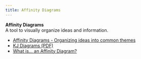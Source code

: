 ```yaml
---
title: Affinity Diagrams
---
```

**Affinity Diagrams**  
A tool to visually organize ideas and information.
*   [Affinity Diagrams - Organizing ideas into common themes](http://www.mindtools.com/pages/article/newTMC_86.htm)  
*   [KJ Diagrams (PDF)](http://www.google.ca/url?sa=t&amp;amp;amp;amp;source=web&amp;amp;amp;amp;cd=23&amp;amp;amp;amp;ved=0CC0QFjACOBQ&amp;amp;amp;amp;url=http%3A%2F%2Fopim.wharton.upenn.edu%2F%7Eulrich%2Fdocuments%2Fulrich-KJdiagrams.pdf&amp;amp;amp;amp;rct=j&amp;amp;amp;amp;q=affinity%20diagrams&amp;amp;amp;amp;ei=vmw4TpWXFoevsAK84bw1&amp;amp;amp;amp;usg=AFQjCNHWdoEvCapZCdrs7Q3kWSCX9_vvwg&amp;amp;amp;amp;cad=rja)  
*   [What is... an Affinity Diagram?](http://www.washington.edu/research/rapid/resources/toolsTemplates/Affinity_Diagram.pdf)  
